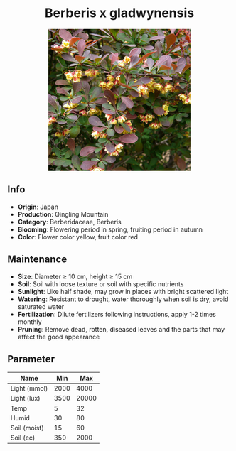 <h1 align='center'>Berberis x gladwynensis</h1>
<p align="center">
    <img 
        align='center'
        width='320'
        src="../images/berberis x gladwynensis.png" 
        alt='Berberis x gladwynensis' />
</p>

## Info

 - **Origin**: Japan
 - **Production**: Qingling Mountain
 - **Category**: Berberidaceae, Berberis
 - **Blooming**: Flowering period in spring, fruiting period in autumn
 - **Color**: Flower color yellow, fruit color red

## Maintenance

 - **Size**: Diameter ≥ 10 cm, height ≥ 15 cm
 - **Soil**: Soil with loose texture or soil with specific nutrients
 - **Sunlight**: Like half shade, may grow in places with bright scattered light
 - **Watering**: Resistant to drought, water thoroughly when soil is dry, avoid saturated water
 - **Fertilization**: Dilute fertilizers following instructions, apply 1-2 times monthly
 - **Pruning**: Remove dead, rotten, diseased leaves and the parts that may affect the good appearance

## Parameter

| Name         | Min  | Max   |
|--------------|------|-------|
| Light (mmol) | 2000 | 4000  |
| Light (lux)  | 3500 | 20000 |
| Temp         | 5    | 32    |
| Humid        | 30   | 80    |
| Soil (moist) | 15   | 60    |
| Soil (ec)    | 350  | 2000  |